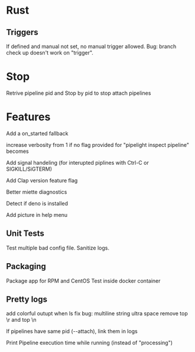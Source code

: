 # Rust

## Triggers

If defined and manual not set, no manual trigger allowed.
Bug: branch check up doesn't work on "trigger".

# Stop

Retrive pipeline pid and Stop by pid to stop attach pipelines

# Features

Add a on_started fallback

increase verbosity from 1 if no flag provided for "pipelight inspect pipeline" becomes

Add signal handeling (for interupted piplines with Ctrl-C or SIGKILL/SiGTERM)

Add Clap version feature flag

Better miette diagnostics

Detect if deno is installed

Add picture in help menu

## Unit Tests

Test multiple bad config file.
Sanitize logs.

## Packaging

Package app for RPM and CentOS
Test inside docker container

## Pretty logs

add colorful outupt when ls
fix bug: multiline string ultra space
remove top \r and top \n

If pipelines have same pid (--attach), link them in logs

Print Pipeline execution time while running (instead of "processing")
